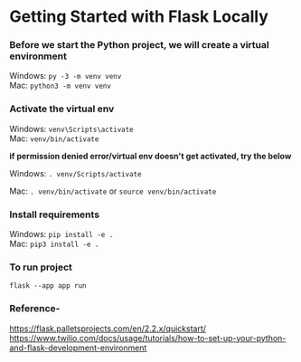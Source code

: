 # Getting Started with Flask Locally

### Before we start the Python project, we will create a virtual environment
Windows: `py -3 -m venv venv` <br>
Mac: `python3 -m venv venv`

### Activate the virtual env
Windows: `venv\Scripts\activate` <br>
Mac: `venv/bin/activate`  
 
 **if permission denied error/virtual env doesn't get activated, try the below** 
 
 Windows: 
 `. venv/Scripts/activate`<br>
 
 Mac: 
 `. venv/bin/activate` or `source venv/bin/activate`

### Install requirements
Windows: `pip install -e .`<br>
Mac: `pip3 install -e .`

### To run project
`flask --app app run`

### Reference-
https://flask.palletsprojects.com/en/2.2.x/quickstart/ <br />
https://www.twilio.com/docs/usage/tutorials/how-to-set-up-your-python-and-flask-development-environment
